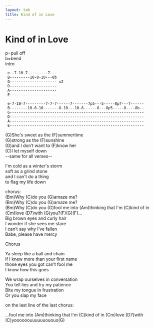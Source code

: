 ```yaml
---
layout: tab
title: Kind of in Love
---
```

# Kind of in Love

p=pull off  
b=bend  
intro  
  

``` 
 e--7-10-7---------7---
 B---------10-8-10---8b
 G--------------------- x2
 D---------------------
 A---------------------
 E---------------------
 
 e-7-10-7---------7-7-7------7-------7p5---5-----8p7---7------
 B--------10-8-10-------8-10---10-8------8---8p5-----8----8b--
 G------------------------------------------------------------
 D------------------------------------------------------------
 A------------------------------------------------------------
 E------------------------------------------------------------
```

  
(G)She's sweet as the (F)summertime  
(G)strong as the (F)sunshine  
(G)and I don’t want to (F)know her  
(C)I let myself down  
\--same for all verses--  
  
I'm cold as a winter's storm  
soft as a grind stone  
and I can't do a thing  
to flag my life down  
  
chorus:  
(Bm)Why (C)do you (G)amaze me?  
(Bm)Why (C)do you (G)amaze me?  
(Bm)Why (C)do you (G)fool me into (Am)thinking that I'm (C)kind of in
(Cm)love (D7)with (G)you?(F)(G)(F)...  
Big brown eyes and curly hair  
I wonder if she sees me stare  
I can’t say why I’ve fallen  
Babe, please have mercy  
  
Chorus  
  
Ya sleep like a ball and chain  
if I knew more than your first name  
those eyes you got can’t fool me  
I know how this goes  
  
We wrap ourselves in conversation  
You tell lies and try my patience  
Bite my tongue in frustration  
Or you slap my face  
  
on the last line of the last chorus:  
  
...fool me into (Am)thinking that I'm (C)kind of in (Cm)love (D7)with
(C)yoooooouuuuuuououo(G)
